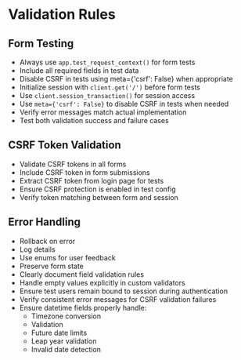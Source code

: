 # Validation Rules
## Form Testing
- Always use `app.test_request_context()` for form tests
- Include all required fields in test data
- Disable CSRF in tests using meta={'csrf': False} when appropriate
- Initialize session with `client.get('/')` before form tests
- Use `client.session_transaction()` for session access
- Use `meta={'csrf': False}` to disable CSRF in tests when needed
- Verify error messages match actual implementation
- Test both validation success and failure cases

## CSRF Token Validation
- Validate CSRF tokens in all forms
- Include CSRF token in form submissions
- Extract CSRF token from login page for tests
- Ensure CSRF protection is enabled in test config
- Verify token matching between form and session

## Error Handling
- Rollback on error
- Log details
- Use enums for user feedback
- Preserve form state
- Clearly document field validation rules
- Handle empty values explicitly in custom validators
- Ensure test users remain bound to session during authentication
- Verify consistent error messages for CSRF validation failures
- Ensure datetime fields properly handle:
  - Timezone conversion
  - Validation
  - Future date limits
  - Leap year validation
  - Invalid date detection

